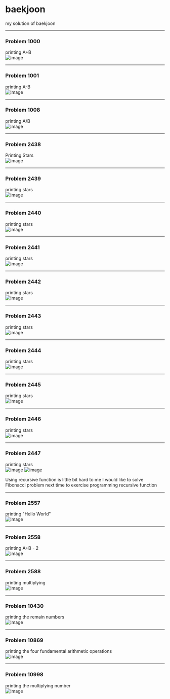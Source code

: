# baekjoon
my solution of baekjoon

-----

### Problem 1000
printing A+B<br> 
![image](https://user-images.githubusercontent.com/79328858/167003672-bc1445bd-5197-4018-8a75-1781b9597c73.png)

-----

### Problem 1001
printing A-B<br>
![image](https://user-images.githubusercontent.com/79328858/167003802-15447301-853b-4f44-8057-b3d76a102f27.png)

-----

### Problem 1008
printing A/B<br>
![image](https://user-images.githubusercontent.com/79328858/167004030-dafbc19a-fc72-4d2c-8d84-3283de833543.png)

-----

### Problem 2438
Printing Stars<br>
![image](https://user-images.githubusercontent.com/79328858/167004193-670407d9-1484-4974-99f3-85a429be4dfc.png)

-----

### Problem 2439
printing stars<br>
![image](https://user-images.githubusercontent.com/79328858/167004397-11705841-16a0-44dc-a7b3-715bc44f2e31.png)

-----

### Problem 2440
printing stars<br>
![image](https://user-images.githubusercontent.com/79328858/167004526-8e8141bd-9157-41ff-af7f-11bc38491786.png)

-----

### Problem 2441
printing stars<br>
![image](https://user-images.githubusercontent.com/79328858/167004665-33044324-eca8-4daf-b33d-2daf0f563d4f.png)

-----

### Problem 2442
printing stars<br>
![image](https://user-images.githubusercontent.com/79328858/167004969-67972d8f-3d40-47a4-b6dd-1899b9de4429.png)

-----

### Problem 2443
printing stars<br>
![image](https://user-images.githubusercontent.com/79328858/167005035-7fd06f2d-9743-4815-a1da-ddb69132ed90.png)

-----

### Problem 2444
printing stars<br>
![image](https://user-images.githubusercontent.com/79328858/167005134-1c045977-fcd4-4998-8740-299ad2c95b3d.png)

-----

### Problem 2445
printing stars<br>
![image](https://user-images.githubusercontent.com/79328858/167005246-d4609642-f847-48f9-818d-3d5ddd86348c.png)

-----

### Problem 2446
printing stars<br>
![image](https://user-images.githubusercontent.com/79328858/167005322-cdab51a4-e285-4e36-8279-b7fc161e1bdd.png)

-----

### **Problem 2447**
printing stars<br>
![image](https://user-images.githubusercontent.com/79328858/167005499-c59e137d-442d-482d-8f07-17aeca7eea9b.png)
![image](https://user-images.githubusercontent.com/79328858/167005535-65c5e346-d241-4b1f-a027-0759a9cab86c.png)

Using recursive function is little bit hard to me
I would like to solve Fibonacci problem next time to exercise programming recursive function

-----

### Problem 2557
printing "Hello World"<br>
![image](https://user-images.githubusercontent.com/79328858/167005683-c270a543-452a-4b1d-b03d-808a5b7ea1dc.png)

-----

### Problem 2558
printing A+B - 2<br>
![image](https://user-images.githubusercontent.com/79328858/167005904-6f5ae027-f08b-44bb-9e9f-bf46cae622a9.png)

-----

### Problem 2588
printing multiplying<br>
![image](https://user-images.githubusercontent.com/79328858/167006013-224f56d0-32ba-4d68-aecb-29669efbcf74.png)

-----

### Problem 10430
printing the remain numbers<br>
![image](https://user-images.githubusercontent.com/79328858/167006157-8cd613aa-c6d4-4fa2-9c99-38efcfd2c44e.png)

-----

### Problem 10869
printing the four fundamental arithmetic operations<br>
![image](https://user-images.githubusercontent.com/79328858/167006378-ec883b04-dbab-4dc8-84cb-6ea2967ae27b.png)

-----

### Problem 10998
printing the multiplying number<br>
![image](https://user-images.githubusercontent.com/79328858/167006494-bab2d3cb-1199-4ff7-b40b-325dacd0017a.png)




